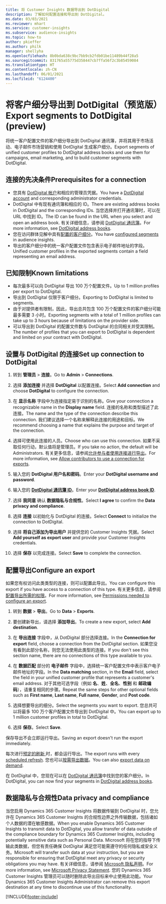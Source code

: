 ```yaml
---
title: 将 Customer Insights 数据导出到 DotDigital
description: 了解如何配置连接和导出到 DotDigital。
ms.date: 03/03/2021
ms.reviewer: mhart
ms.service: customer-insights
ms.subservice: audience-insights
ms.topic: how-to
author: pkieffer
ms.author: philk
manager: shellyha
ms.openlocfilehash: 8b0bda638c9bc7bb9cb2fdb01be11489b44f28a5
ms.sourcegitcommit: 831765a55775d358447cb7ffa56f2c3b85459084
ms.translationtype: HT
ms.contentlocale: zh-CN
ms.lasthandoff: 06/01/2021
ms.locfileid: "6124400"
---
```

# <a name="export-segments-to-dotdigital-preview"></a><span data-ttu-id="db68f-103">将客户细分导出到 DotDigital（预览版）</span><span class="sxs-lookup"><span data-stu-id="db68f-103">Export segments to DotDigital (preview)</span></span>

<span data-ttu-id="db68f-104">将统一客户配置文件的客户细分导出到 DotDigital 通讯簿，并将其用于市场活动、电子邮件市场营销和使用 DotDigital 生成客户细分。</span><span class="sxs-lookup"><span data-stu-id="db68f-104">Export segments of unified customer profiles to DotDigital address books and use them for campaigns, email marketing, and to build customer segments with DotDigital.</span></span> 

## <a name="prerequisites-for-a-connection"></a><span data-ttu-id="db68f-105">连接的先决条件</span><span class="sxs-lookup"><span data-stu-id="db68f-105">Prerequisites for a connection</span></span>

-   <span data-ttu-id="db68f-106">您具有 [DotDigital 帐户](https://dotdigital.com/)和相应的管理员凭据。</span><span class="sxs-lookup"><span data-stu-id="db68f-106">You have a [DotDigital account](https://dotdigital.com/) and corresponding administrator credentials.</span></span>
-   <span data-ttu-id="db68f-107">DotDigital 中有现有通讯簿和相应的 ID。</span><span class="sxs-lookup"><span data-stu-id="db68f-107">There are existing address books in DotDigital and the corresponding IDs.</span></span> <span data-ttu-id="db68f-108">当您选择并打开通讯簿时，可以在 URL 中找到 ID。</span><span class="sxs-lookup"><span data-stu-id="db68f-108">The ID can be found in the URL when you select and open an address book.</span></span> <span data-ttu-id="db68f-109">有关详细信息，请参阅 [DotDigital 通讯簿](https://support.dotdigital.com/hc/articles/212211968-Creating-an-address-book)。</span><span class="sxs-lookup"><span data-stu-id="db68f-109">For more information, see [DotDigital address books](https://support.dotdigital.com/hc/articles/212211968-Creating-an-address-book).</span></span>
-   <span data-ttu-id="db68f-110">您在访问群体见解中具有[配置的客户细分](segments.md)。</span><span class="sxs-lookup"><span data-stu-id="db68f-110">You have [configured segments](segments.md) in audience insights.</span></span>
-   <span data-ttu-id="db68f-111">导出的客户细分中的统一客户配置文件包含表示电子邮件地址的字段。</span><span class="sxs-lookup"><span data-stu-id="db68f-111">Unified customer profiles in the exported segments contain a field representing an email address.</span></span>

## <a name="known-limitations"></a><span data-ttu-id="db68f-112">已知限制</span><span class="sxs-lookup"><span data-stu-id="db68f-112">Known limitations</span></span>

- <span data-ttu-id="db68f-113">每次最多可以向 DotDigital 导出 100 万个配置文件。</span><span class="sxs-lookup"><span data-stu-id="db68f-113">Up to 1 million profiles per export to DotDigital.</span></span>
- <span data-ttu-id="db68f-114">导出到 DotDigital 仅限于客户细分。</span><span class="sxs-lookup"><span data-stu-id="db68f-114">Exporting to DotDigital is limited to segments.</span></span>
- <span data-ttu-id="db68f-115">由于对提供者有限制，因此，导出总共包含 100 万个配置文件的客户细分可能最多需要 3 小时。</span><span class="sxs-lookup"><span data-stu-id="db68f-115">Exporting segments with a total of 1 million profiles can take up to 3 hours because of limitations on the provider side.</span></span> 
- <span data-ttu-id="db68f-116">可以导出到 DotDigital 的配置文件数与 DotDigital 的合同相关并受其限制。</span><span class="sxs-lookup"><span data-stu-id="db68f-116">The number of profiles that you can export to DotDigital is dependent and limited on your contract with DotDigital.</span></span>

## <a name="set-up-connection-to-dotdigital"></a><span data-ttu-id="db68f-117">设置与 DotDigital 的连接</span><span class="sxs-lookup"><span data-stu-id="db68f-117">Set up connection to DotDigital</span></span>

1. <span data-ttu-id="db68f-118">转到 **管理员** > **连接**。</span><span class="sxs-lookup"><span data-stu-id="db68f-118">Go to **Admin** > **Connections**.</span></span>

1. <span data-ttu-id="db68f-119">选择 **添加连接** 并选择 **DotDigital** 以配置连接。</span><span class="sxs-lookup"><span data-stu-id="db68f-119">Select **Add connection** and choose **DotDigital** to configure the connection.</span></span>

1. <span data-ttu-id="db68f-120">在 **显示名称** 字段中为连接指定易于识别的名称。</span><span class="sxs-lookup"><span data-stu-id="db68f-120">Give your connection a recognizable name in the **Display name** field.</span></span> <span data-ttu-id="db68f-121">连接的名称和类型描述了此连接。</span><span class="sxs-lookup"><span data-stu-id="db68f-121">The name and the type of the connection describe this connection.</span></span> <span data-ttu-id="db68f-122">我们建议选择一个名称来解释此连接的用途和目标。</span><span class="sxs-lookup"><span data-stu-id="db68f-122">We recommend choosing a name that explains the purpose and target of the connection.</span></span>

1. <span data-ttu-id="db68f-123">选择可使用此连接的人员。</span><span class="sxs-lookup"><span data-stu-id="db68f-123">Choose who can use this connection.</span></span> <span data-ttu-id="db68f-124">如果不采取任何行动，默认值将是管理员。</span><span class="sxs-lookup"><span data-stu-id="db68f-124">If you take no action, the default will be Administrators.</span></span> <span data-ttu-id="db68f-125">有关更多信息，请参阅[允许参与者使用连接进行导出](connections.md#allow-contributors-to-use-a-connection-for-exports)。</span><span class="sxs-lookup"><span data-stu-id="db68f-125">For more information, see [Allow contributors to use a connection for exports](connections.md#allow-contributors-to-use-a-connection-for-exports).</span></span>

1. <span data-ttu-id="db68f-126">输入您的 **DotDigital 用户名和密码**。</span><span class="sxs-lookup"><span data-stu-id="db68f-126">Enter your **DotDigital username and password**.</span></span>

1. <span data-ttu-id="db68f-127">输入您的 **[DotDigital 通讯簿 ID](https://support.dotdigital.com/hc/articles/212211968-Creating-an-address-book)**。</span><span class="sxs-lookup"><span data-stu-id="db68f-127">Enter your **[DotDigital address book ID](https://support.dotdigital.com/hc/articles/212211968-Creating-an-address-book)**.</span></span>

1. <span data-ttu-id="db68f-128">选择 **我同意** 确认 **数据隐私与合规性**。</span><span class="sxs-lookup"><span data-stu-id="db68f-128">Select **I agree** to confirm the **Data privacy and compliance**.</span></span>

1. <span data-ttu-id="db68f-129">选择 **连接** 以初始化与 DotDigital 的连接。</span><span class="sxs-lookup"><span data-stu-id="db68f-129">Select **Connect** to initialize the connection to DotDigital.</span></span>

1. <span data-ttu-id="db68f-130">选择 **将自己添加为导出用户** 并提供您的 Customer Insights 凭据。</span><span class="sxs-lookup"><span data-stu-id="db68f-130">Select **Add yourself as export user** and provide your Customer Insights credentials.</span></span>

1. <span data-ttu-id="db68f-131">选择 **保存** 以完成连接。</span><span class="sxs-lookup"><span data-stu-id="db68f-131">Select **Save** to complete the connection.</span></span> 

## <a name="configure-an-export"></a><span data-ttu-id="db68f-132">配置导出</span><span class="sxs-lookup"><span data-stu-id="db68f-132">Configure an export</span></span>

<span data-ttu-id="db68f-133">如果您有权访问此类类型的连接，则可以配置此导出。</span><span class="sxs-lookup"><span data-stu-id="db68f-133">You can configure this export if you have access to a connection of this type.</span></span> <span data-ttu-id="db68f-134">有关更多信息，请参阅[配置导出所需的权限](export-destinations.md#set-up-a-new-export)。</span><span class="sxs-lookup"><span data-stu-id="db68f-134">For more information, see [Permissions needed to configure an export](export-destinations.md#set-up-a-new-export).</span></span>

1. <span data-ttu-id="db68f-135">转到 **数据** > **导出**。</span><span class="sxs-lookup"><span data-stu-id="db68f-135">Go to **Data** > **Exports**.</span></span>

1. <span data-ttu-id="db68f-136">要创建新导出，请选择 **添加导出**。</span><span class="sxs-lookup"><span data-stu-id="db68f-136">To create a new export, select **Add destination**.</span></span>

1. <span data-ttu-id="db68f-137">在 **导出连接** 字段中，从 DotDigital 部分选择连接。</span><span class="sxs-lookup"><span data-stu-id="db68f-137">In the **Connection for export** field, choose a connection from the DotDigital section.</span></span> <span data-ttu-id="db68f-138">如果您没有看到此部分名称，则您无法使用此类型的连接。</span><span class="sxs-lookup"><span data-stu-id="db68f-138">If you don't see this section name, there are no connections of this type available to you.</span></span>


1. <span data-ttu-id="db68f-139">在 **数据匹配** 部分的 **电子邮件** 字段中，选择统一客户配置文件中表示客户电子邮件地址的字段。</span><span class="sxs-lookup"><span data-stu-id="db68f-139">In the **Data matching** section, in the **Email** field, select the field in your unified customer profile that represents a customer's email address.</span></span> <span data-ttu-id="db68f-140">对于其他可选字段（例如 **名**、**姓**、**全名**、**性别** 和 **邮政编码**），请重复相同的步骤。</span><span class="sxs-lookup"><span data-stu-id="db68f-140">Repeat the same steps for other optional fields such as **First name**, **Last name**, **Full name**, **Gender**, and **Post code**.</span></span>

1. <span data-ttu-id="db68f-141">选择想要导出的细分。</span><span class="sxs-lookup"><span data-stu-id="db68f-141">Select the segments you want to export.</span></span> <span data-ttu-id="db68f-142">您总共可以将最多 100 万个客户配置文件导出到 DotDigital 中。</span><span class="sxs-lookup"><span data-stu-id="db68f-142">You can export up to 1 million customer profiles in total to DotDigital.</span></span>

1. <span data-ttu-id="db68f-143">选择 **保存**。</span><span class="sxs-lookup"><span data-stu-id="db68f-143">Select **Save**.</span></span>

<span data-ttu-id="db68f-144">保存导出不会立即运行导出。</span><span class="sxs-lookup"><span data-stu-id="db68f-144">Saving an export doesn't run the export immediately.</span></span>

<span data-ttu-id="db68f-145">每次进行[预定的刷新 ](system.md#schedule-tab)时，都会运行导出。</span><span class="sxs-lookup"><span data-stu-id="db68f-145">The export runs with every [scheduled refresh](system.md#schedule-tab).</span></span> <span data-ttu-id="db68f-146">您也可以[按需导出数据](export-destinations.md#run-exports-on-demand)。</span><span class="sxs-lookup"><span data-stu-id="db68f-146">You can also [export data on demand](export-destinations.md#run-exports-on-demand).</span></span> 
 
<span data-ttu-id="db68f-147">在 DotDigital 中，您现在可以在 [DotDigital 通讯簿](https://support.dotdigital.com/hc/articles/212211968-Creating-an-address-book)中找到您的客户细分。</span><span class="sxs-lookup"><span data-stu-id="db68f-147">In DotDigital, you can now find your segments in [DotDigital address books](https://support.dotdigital.com/hc/articles/212211968-Creating-an-address-book).</span></span>


## <a name="data-privacy-and-compliance"></a><span data-ttu-id="db68f-148">数据隐私与合规性</span><span class="sxs-lookup"><span data-stu-id="db68f-148">Data privacy and compliance</span></span>

<span data-ttu-id="db68f-149">当您启用 Dynamics 365 Customer Insights 将数据传输到 DotDigital 时，您允许在 Dynamics 365 Customer Insights 的合规性边界之外传输数据，包括诸如个人数据的潜在敏感数据。</span><span class="sxs-lookup"><span data-stu-id="db68f-149">When you enable Dynamics 365 Customer Insights to transmit data to DotDigital, you allow transfer of data outside of the compliance boundary for Dynamics 365 Customer Insights, including potentially sensitive data such as Personal Data.</span></span> <span data-ttu-id="db68f-150">Microsoft 将在您的指导下传输此类数据，但您有责任确保 DotDigital 满足您可能需遵守的任何隐私或安全义务。</span><span class="sxs-lookup"><span data-stu-id="db68f-150">Microsoft will transfer such data at your instruction, but you are responsible for ensuring that DotDigital meet any privacy or security obligations you may have.</span></span> <span data-ttu-id="db68f-151">有关详细信息，请参阅 [Microsoft 隐私声明](https://go.microsoft.com/fwlink/?linkid=396732)。</span><span class="sxs-lookup"><span data-stu-id="db68f-151">For more information, see [Microsoft Privacy Statement](https://go.microsoft.com/fwlink/?linkid=396732).</span></span>
<span data-ttu-id="db68f-152">您的 Dynamics 365 Customer Insights 管理员可以随时删除此导出目标来中止使用此功能。</span><span class="sxs-lookup"><span data-stu-id="db68f-152">Your Dynamics 365 Customer Insights Administrator can remove this export destination at any time to discontinue use of this functionality.</span></span>


[!INCLUDE[footer-include](../includes/footer-banner.md)]
